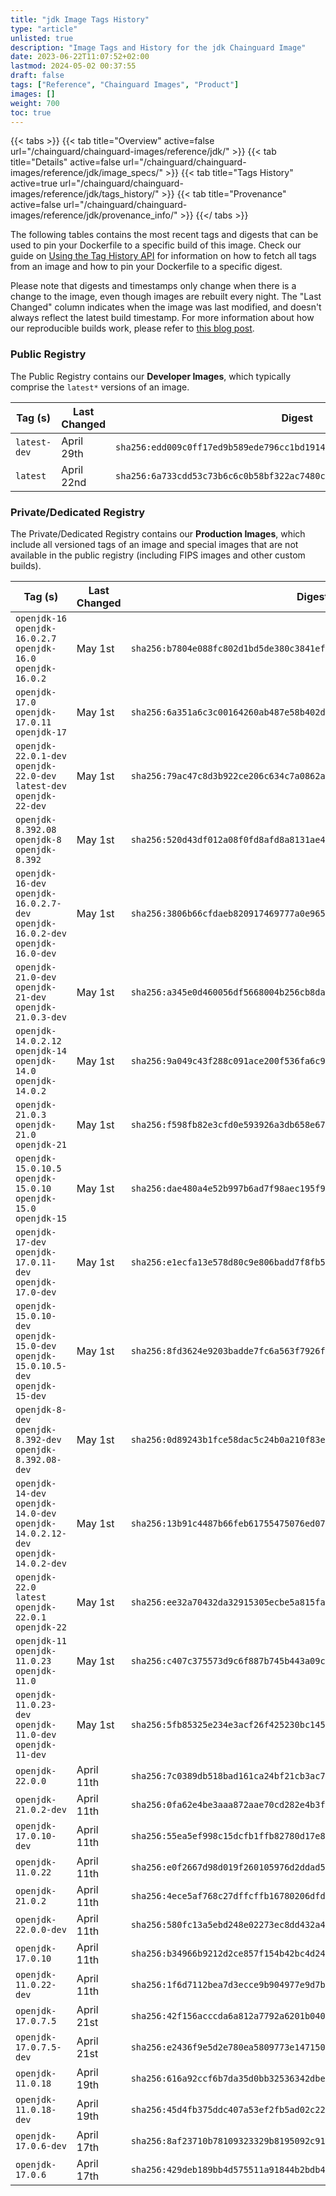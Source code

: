 ```yaml
---
title: "jdk Image Tags History"
type: "article"
unlisted: true
description: "Image Tags and History for the jdk Chainguard Image"
date: 2023-06-22T11:07:52+02:00
lastmod: 2024-05-02 00:37:55
draft: false
tags: ["Reference", "Chainguard Images", "Product"]
images: []
weight: 700
toc: true
---
```


{{< tabs >}}
{{< tab title="Overview" active=false url="/chainguard/chainguard-images/reference/jdk/" >}}
{{< tab title="Details" active=false url="/chainguard/chainguard-images/reference/jdk/image_specs/" >}}
{{< tab title="Tags History" active=true url="/chainguard/chainguard-images/reference/jdk/tags_history/" >}}
{{< tab title="Provenance" active=false url="/chainguard/chainguard-images/reference/jdk/provenance_info/" >}}
{{</ tabs >}}

The following tables contains the most recent tags and digests that can be used to pin your Dockerfile to a specific build of this image. Check our guide on [Using the Tag History API](/chainguard/chainguard-images/using-the-tag-history-api/) for information on how to fetch all tags from an image and how to pin your Dockerfile to a specific digest.

Please note that digests and timestamps only change when there is a change to the image, even though images are rebuilt every night. The "Last Changed" column indicates when the image was last modified, and doesn't always reflect the latest build timestamp. For more information about how our reproducible builds work, please refer to [this blog post](https://www.chainguard.dev/unchained/reproducing-chainguards-reproducible-image-builds).

### Public Registry
The Public Registry contains our **Developer Images**, which typically comprise the `latest*` versions of an image.

| Tag (s)       | Last Changed | Digest                                                                    |
|---------------|--------------|---------------------------------------------------------------------------|
|  `latest-dev` | April 29th   | `sha256:edd009c0ff17ed9b589ede796cc1bd19149fb3b3f275e0357ab684f9685ac10e` |
|  `latest`     | April 22nd   | `sha256:6a733cdd53c73b6c6c0b58bf322ac7480c38e9271d277bb141debaa9f4ec066d` |


### Private/Dedicated Registry
The Private/Dedicated Registry contains our **Production Images**, which include all versioned tags of an image and special images that are not available in the public registry (including FIPS images and other custom builds).

| Tag (s)                                                                            | Last Changed | Digest                                                                    |
|------------------------------------------------------------------------------------|--------------|---------------------------------------------------------------------------|
|  `openjdk-16` `openjdk-16.0.2.7` `openjdk-16.0` `openjdk-16.0.2`                   | May 1st      | `sha256:b7804e088fc802d1bd5de380c3841efff66fd83ba679fa492e87a246eac48177` |
|  `openjdk-17.0` `openjdk-17.0.11` `openjdk-17`                                     | May 1st      | `sha256:6a351a6c3c00164260ab487e58b402dece296443562b208f661115c294d8f9a0` |
|  `openjdk-22.0.1-dev` `openjdk-22.0-dev` `latest-dev` `openjdk-22-dev`             | May 1st      | `sha256:79ac47c8d3b922ce206c634c7a0862a27fc3ab0d7d056dbecb80599a420287ea` |
|  `openjdk-8.392.08` `openjdk-8` `openjdk-8.392`                                    | May 1st      | `sha256:520d43df012a08f0fd8afd8a8131ae48d05eabc5ca545fdeffe3057c303caf8e` |
|  `openjdk-16-dev` `openjdk-16.0.2.7-dev` `openjdk-16.0.2-dev` `openjdk-16.0-dev`   | May 1st      | `sha256:3806b66cfdaeb820917469777a0e9651c31ff510003daa05f54dc4a297648cf9` |
|  `openjdk-21.0-dev` `openjdk-21-dev` `openjdk-21.0.3-dev`                          | May 1st      | `sha256:a345e0d460056df5668004b256cb8da5bb5a5d9f6b09f8211e8da60d2c6b59a0` |
|  `openjdk-14.0.2.12` `openjdk-14` `openjdk-14.0` `openjdk-14.0.2`                  | May 1st      | `sha256:9a049c43f288c091ace200f536fa6c9d14572be5241b2e287189c670658112a5` |
|  `openjdk-21.0.3` `openjdk-21.0` `openjdk-21`                                      | May 1st      | `sha256:f598fb82e3cfd0e593926a3db658e67e7435c72da4f7dfdabbf0d1a593a795ab` |
|  `openjdk-15.0.10.5` `openjdk-15.0.10` `openjdk-15.0` `openjdk-15`                 | May 1st      | `sha256:dae480a4e52b997b6ad7f98aec195f9467a88c759f42b87411f21abc048d770d` |
|  `openjdk-17-dev` `openjdk-17.0.11-dev` `openjdk-17.0-dev`                         | May 1st      | `sha256:e1ecfa13e578d80c9e806badd7f8fb5ebb4fd4caa2f871e01a07f35a7dfdf152` |
|  `openjdk-15.0.10-dev` `openjdk-15.0-dev` `openjdk-15.0.10.5-dev` `openjdk-15-dev` | May 1st      | `sha256:8fd3624e9203badde7fc6a563f7926f4d3af33f4c25453e2bc21fc0ea046f831` |
|  `openjdk-8-dev` `openjdk-8.392-dev` `openjdk-8.392.08-dev`                        | May 1st      | `sha256:0d89243b1fce58dac5c24b0a210f83ef721950447a3271f1894fa9958ea06124` |
|  `openjdk-14-dev` `openjdk-14.0-dev` `openjdk-14.0.2.12-dev` `openjdk-14.0.2-dev`  | May 1st      | `sha256:13b91c4487b66feb61755475076ed073863b16158a76f4dc67e83bb2ad6199f4` |
|  `openjdk-22.0` `latest` `openjdk-22.0.1` `openjdk-22`                             | May 1st      | `sha256:ee32a70432da32915305ecbe5a815fa7abc57e6616a658abf9738a2930d18211` |
|  `openjdk-11` `openjdk-11.0.23` `openjdk-11.0`                                     | May 1st      | `sha256:c407c375573d9c6f887b745b443a09c3a988317e648f4bfdc726b27db3d0bc4e` |
|  `openjdk-11.0.23-dev` `openjdk-11.0-dev` `openjdk-11-dev`                         | May 1st      | `sha256:5fb85325e234e3acf26f425230bc145eec93d5f14edc42b8b69ca0b29d51ddfc` |
|  `openjdk-22.0.0`                                                                  | April 11th   | `sha256:7c0389db518bad161ca24bf21cb3ac79f7e724168847035994cc3a49c518a31a` |
|  `openjdk-21.0.2-dev`                                                              | April 11th   | `sha256:0fa62e4be3aaa872aae70cd282e4b3f3bbfba68b9c746c472c68fccdcb403a03` |
|  `openjdk-17.0.10-dev`                                                             | April 11th   | `sha256:55ea5ef998c15dcfb1ffb82780d17e89f68f8f0c65b1a96ff71ce71220589926` |
|  `openjdk-11.0.22`                                                                 | April 11th   | `sha256:e0f2667d98d019f260105976d2ddad5eeebda2cdd66299bd43212707062354d8` |
|  `openjdk-21.0.2`                                                                  | April 11th   | `sha256:4ece5af768c27dffcffb16780206dfdcd4b45c7edc682250d1b498cb2267d30c` |
|  `openjdk-22.0.0-dev`                                                              | April 11th   | `sha256:580fc13a5ebd248e02273ec8dd432a490813ce8eb45005e0fde8dd05f6ae38d6` |
|  `openjdk-17.0.10`                                                                 | April 11th   | `sha256:b34966b9212d2ce857f154b42bc4d242e0f46a68fb175a4b24d0dbdaafc6bf8b` |
|  `openjdk-11.0.22-dev`                                                             | April 11th   | `sha256:1f6d7112bea7d3ecce9b904977e9d7b9c771a1456313b49baf7d180de6d6c7b9` |
|  `openjdk-17.0.7.5`                                                                | April 21st   | `sha256:42f156acccda6a812a7792a6201b040080865c08d8d88602c9ef7a03c1fb291d` |
|  `openjdk-17.0.7.5-dev`                                                            | April 21st   | `sha256:e2436f9e5d2e780ea5809773e14715030fe90c677badba52a4d134e649beb8c3` |
|  `openjdk-11.0.18`                                                                 | April 19th   | `sha256:616a92ccf6b7da35d0bb32536342dbe71d44aec2a8056f3eba8835d3259806e5` |
|  `openjdk-11.0.18-dev`                                                             | April 19th   | `sha256:45d4fb375ddc407a53ef2fb5ad02c22dfb49e7ce11f1dc9f265552f29c8fc467` |
|  `openjdk-17.0.6-dev`                                                              | April 17th   | `sha256:8af23710b78109323329b8195092c9185f81ed7b002f363fbd85a95ad35bf40c` |
|  `openjdk-17.0.6`                                                                  | April 17th   | `sha256:429deb189bb4d575511a91844b2bdb45e3be956b748b2756408e3be517210541` |

